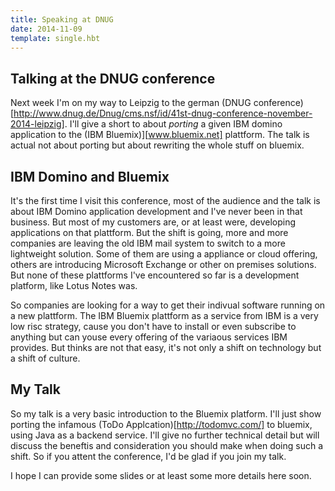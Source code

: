 ```yaml
---
title: Speaking at DNUG
date: 2014-11-09
template: single.hbt
---
```

## Talking at the DNUG conference

Next week I'm on my way to Leipzig to the german (DNUG conference)[http://www.dnug.de/Dnug/cms.nsf/id/41st-dnug-conference-november-2014-leipzig]. I'll give a short to about *porting* a given IBM domino application to the (IBM Bluemix)][www.bluemix.net] plattform. The talk is actual not about porting but about rewriting the whole stuff on bluemix.

## IBM Domino and Bluemix
It's the first time I visit this conference, most of the audience and the talk is about IBM Domino application development and I've never been in that business. But most of my customers are, or at least were, developing applications on that plattform. But the shift is going, more and more companies are leaving the old IBM mail system to switch to a more lightweight solution. Some of them are using a appliance or cloud offering, others are introducing Microsoft Exchange or other on premises solutions. But none of these plattforms I've encountered so far is a development platform, like Lotus Notes was. 

So companies are looking for a way to get their indivual software running on a new plattform. The IBM Bluemix plattform as a service from IBM is a very low risc strategy, cause you don't have to install or even subscribe to anything but can youse every offering of the variaous services IBM provides. But thinks are not that easy, it's not only a shift on technology but a shift of culture.

## My Talk
So my talk is a very basic introduction to the Bluemix platform. I'll just show porting the infamous (ToDo Applcation)[http://todomvc.com/] to  bluemix, using Java as a backend service. I'll give no further technical detail but will discuss the beneftis and consideration you should make when doing such a  shift. So if you attent the conference, I'd be glad if you join my talk.

I hope I can provide some slides or at least some more details here soon.
